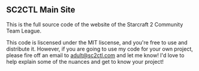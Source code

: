 ## SC2CTL Main Site

This is the full source code of the website of the Starcraft 2 Community Team League.

This code is liscensed under the MIT liscense, and you're free to use and distribute it. However, if you are going to use my code for your own project, please fire off an email to adult@sc2ctl.com and let me know! I'd love to help explain some of the nuances and get to know your project!
